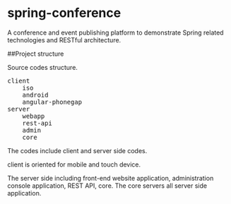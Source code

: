 spring-conference
=================

A conference and event publishing platform to demonstrate Spring related technologies and RESTful architecture.


##Project structure


Source codes structure.

<pre>
client
	iso
	android
	angular-phonegap
server
	webapp 
	rest-api
	admin
	core
</pre>

The codes include client and server side codes.

client is oriented for mobile and touch device.

The server side including front-end website application, administration console application, REST API, core. The core servers all server side application. 

